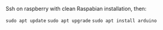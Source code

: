 Ssh on raspberry with clean Raspabian installation, then:

`sudo apt update`
`sudo apt upgrade`
`sudo apt install arduino`
